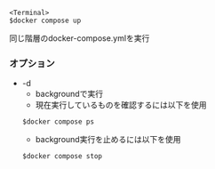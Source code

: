 ``` 
<Terminal>
$docker compose up
```
同じ階層のdocker-compose.ymlを実行

### オプション
- -d
    - backgroundで実行
    - 現在実行しているものを確認するには以下を使用
    ```
    $docker compose ps
    ```
    - background実行を止めるには以下を使用
    ```
    $docker compose stop
    ```

